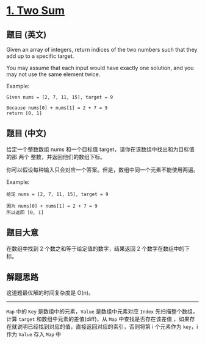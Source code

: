 # [1. Two Sum](https://leetcode-cn.com/problems/two-sum/)

## 题目 (英文)

Given an array of integers, return indices of the two numbers such that they add up to a specific target.

You may assume that each input would have exactly one solution, and you may not use the same element twice.

Example:

```
Given nums = [2, 7, 11, 15], target = 9

Because nums[0] + nums[1] = 2 + 7 = 9
return [0, 1]
```

## 题目 (中文)

给定一个整数数组 nums 和一个目标值 target，请你在该数组中找出和为目标值的那 两个 整数，并返回他们的数组下标。

你可以假设每种输入只会对应一个答案。但是，数组中同一个元素不能使用两遍。

Example:

```
给定 nums = [2, 7, 11, 15], target = 9

因为 nums[0] + nums[1] = 2 + 7 = 9
所以返回 [0, 1]
```

## 题目大意

在数组中找到 2 个数之和等于给定值的数字，结果返回 2 个数字在数组中的下标。

## 解题思路

这道题最优解的时间复杂度是 O(n)。

---

`Map` 中的 `Key` 是数组中的元素，`Value` 是数组中元素对应 `Index`
先扫描整个数组，计算 `target` 和数组中元素的差值(diff)，从 `Map` 中查找是否存在该差值
，如果存在就说明已经找到对应的值，直接返回对应的索引，否则将第 i 个元素作为 `key`，i 作为 `Value`
存入 `Map` 中
